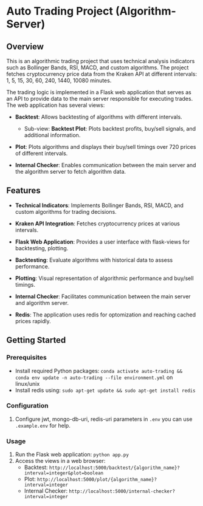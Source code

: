 # Auto Trading Project (Algorithm-Server)

## Overview

This is an algorithmic trading project that uses technical analysis indicators such as Bollinger Bands, RSI, MACD, and custom algorithms. The project fetches cryptocurrency price data from the Kraken API at different intervals: 1, 5, 15, 30, 60, 240, 1440, 10080 minutes.

The trading logic is implemented in a Flask web application that serves as an API to provide data to the main server responsible for executing trades. The web application has several views:

- **Backtest**: Allows backtesting of algorithms with different intervals.
  - Sub-view: **Backtest Plot**: Plots backtest profits, buy/sell signals, and additional information.

- **Plot**: Plots algorithms and displays their buy/sell timings over 720 prices of different intervals.

- **Internal Checker**: Enables communication between the main server and the algorithm server to fetch algorithm data.

## Features

- **Technical Indicators**: Implements Bollinger Bands, RSI, MACD, and custom algorithms for trading decisions.
  
- **Kraken API Integration**: Fetches cryptocurrency prices at various intervals.

- **Flask Web Application**: Provides a user interface with flask-views for backtesting, plotting.

- **Backtesting**: Evaluate algorithms with historical data to assess performance.

- **Plotting**: Visual representation of algorithmic performance and buy/sell timings.

- **Internal Checker**: Facilitates communication between the main server and algorithm server.

- **Redis**: The application uses redis for optomization and reaching cached prices rapidly.

## Getting Started

### Prerequisites
- Install required Python packages: `conda activate auto-trading && conda env update -n auto-trading --file environment.yml` on linux/unix
- Install redis using: `sudo apt-get update && sudo apt-get install redis `

### Configuration

1. Configure jwt, mongo-db-uri, redis-uri parameters in `.env` you can use `.example.env` for help.

### Usage

1. Run the Flask web application: `python app.py`
2. Access the views in a web browser:
   - Backtest: `http://localhost:5000/backtest/{algorithm_name}?interval=integer&plot=boolean`
   - Plot: `http://localhost:5000/plot/{algorithm_name}?interval=integer`
   - Internal Checker: `http://localhost:5000/internal-checker?interval=integer`

